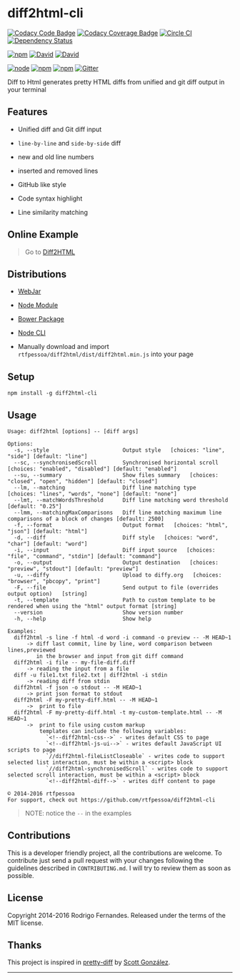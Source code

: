 # diff2html-cli

[![Codacy Code Badge](https://api.codacy.com/project/badge/grade/e6139937d72f40ed8b3920d53c74298a)](https://www.codacy.com/app/Codacy/diff2html-cli)
[![Codacy Coverage Badge](https://api.codacy.com/project/badge/coverage/e6139937d72f40ed8b3920d53c74298a)](https://www.codacy.com/app/Codacy/diff2html-cli)
[![Circle CI](https://circleci.com/gh/rtfpessoa/diff2html-cli.svg?style=svg)](https://circleci.com/gh/rtfpessoa/diff2html-cli)
[![Dependency Status](https://dependencyci.com/github/rtfpessoa/diff2html/badge)](https://dependencyci.com/github/rtfpessoa/diff2html)

[![npm](https://img.shields.io/npm/v/diff2html-cli.svg)](https://www.npmjs.com/package/diff2html-cli)
[![David](https://img.shields.io/david/rtfpessoa/diff2html-cli.svg)](https://david-dm.org/rtfpessoa/diff2html-cli)
[![David](https://img.shields.io/david/dev/rtfpessoa/diff2html-cli.svg)](https://david-dm.org/rtfpessoa/diff2html-cli)

[![node](https://img.shields.io/node/v/diff2html-cli.svg)]()
[![npm](https://img.shields.io/npm/l/diff2html-cli.svg)]()
[![npm](https://img.shields.io/npm/dm/diff2html-cli.svg)](https://www.npmjs.com/package/diff2html-cli)
[![Gitter](https://badges.gitter.im/rtfpessoa/diff2html.svg)](https://gitter.im/rtfpessoa/diff2html?utm_source=badge&utm_medium=badge&utm_campaign=pr-badge)

Diff to Html generates pretty HTML diffs from unified and git diff output in your terminal

## Features

* Unified diff and Git diff input

* `line-by-line` and `side-by-side` diff

* new and old line numbers

* inserted and removed lines

* GitHub like style

* Code syntax highlight

* Line similarity matching

## Online Example

> Go to [Diff2HTML](https://diff2html.xyz/)

## Distributions

* [WebJar](http://www.webjars.org/)

* [Node Module](https://www.npmjs.org/package/diff2html)

* [Bower Package](http://bower.io/search/?q=diff2html)

* [Node CLI](https://www.npmjs.org/package/diff2html-cli)

* Manually download and import `rtfpessoa/diff2html/dist/diff2html.min.js` into your page

## Setup

    npm install -g diff2html-cli

## Usage

    Usage: diff2html [options] -- [diff args]

    Options:
      -s, --style                       Output style   [choices: "line", "side"] [default: "line"]
      --sc, --synchronisedScroll        Synchronised horizontal scroll   [choices: "enabled", "disabled"] [default: "enabled"]
      --su, --summary                   Show files summary   [choices: "closed", "open", "hidden"] [default: "closed"]
      --lm, --matching                  Diff line matching type   [choices: "lines", "words", "none"] [default: "none"]
      --lmt, --matchWordsThreshold      Diff line matching word threshold   [default: "0.25"]
      --lmm, --matchingMaxComparisons   Diff line matching maximum line comparisons of a block of changes [default: 2500]
      -f, --format                      Output format   [choices: "html", "json"] [default: "html"]
      -d, --diff                        Diff style   [choices: "word", "char"] [default: "word"]
      -i, --input                       Diff input source   [choices: "file", "command", "stdin"] [default: "command"]
      -o, --output                      Output destination   [choices: "preview", "stdout"] [default: "preview"]
      -u, --diffy                       Upload to diffy.org   [choices: "browser", "pbcopy", "print"]
      -F, --file                        Send output to file (overrides output option)   [string]
      -t, --template                    Path to custom template to be rendered when using the "html" output format [string]
      --version                         Show version number
      -h, --help                        Show help

    Examples:
      diff2html -s line -f html -d word -i command -o preview -- -M HEAD~1
          -> diff last commit, line by line, word comparison between lines,previewed
             in the browser and input from git diff command
      diff2html -i file -- my-file-diff.diff
          -> reading the input from a file
      diff -u file1.txt file2.txt | diff2html -i stdin
          -> reading diff from stdin
      diff2html -f json -o stdout -- -M HEAD~1
          -> print json format to stdout
      diff2html -F my-pretty-diff.html -- -M HEAD~1
          ->  print to file
      diff2html -F my-pretty-diff.html -t my-custom-template.html -- -M HEAD~1
          ->  print to file using custom markup
              templates can include the following variables:
                `<!--diff2html-css-->` - writes default CSS to page
                `<!--diff2html-js-ui-->` - writes default JavaScript UI scripts to page
                `//diff2html-fileListCloseable` - writes code to support selected list interaction, must be within a <script> block
                `//diff2html-synchronisedScroll` - writes code to support selected scroll interaction, must be within a <script> block
                `<!--diff2html-diff-->` - writes diff content to page

    © 2014-2016 rtfpessoa
    For support, check out https://github.com/rtfpessoa/diff2html-cli

> NOTE: notice the `--` in the examples

## Contributions

This is a developer friendly project, all the contributions are welcome.
To contribute just send a pull request with your changes following the guidelines described in `CONTRIBUTING.md`.
I will try to review them as soon as possible.

## License

Copyright 2014-2016 Rodrigo Fernandes. Released under the terms of the MIT license.

## Thanks

This project is inspired in [pretty-diff](https://github.com/scottgonzalez/pretty-diff) by [Scott González](https://github.com/scottgonzalez).

---
